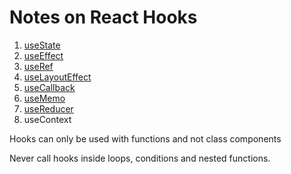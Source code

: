 # Notes on React Hooks

1. [useState](https://github.com/nilanshu96/react-hooks-tutorial/tree/useState)
2. [useEffect](https://github.com/nilanshu96/react-hooks-tutorial/tree/useEffect)
3. [useRef](https://github.com/nilanshu96/react-hooks-tutorial/tree/useRef)
4. [useLayoutEffect](https://github.com/nilanshu96/react-hooks-tutorial/tree/useLayoutEffect)
5. [useCallback](https://github.com/nilanshu96/react-hooks-tutorial/tree/useCallback)
6. [useMemo](https://github.com/nilanshu96/react-hooks-tutorial/tree/useMemo)
7. [useReducer](https://github.com/nilanshu96/react-hooks-tutorial/tree/useReducer)
8. useContext

Hooks can only be used with functions and not class components

Never call hooks inside loops, conditions and nested functions.
